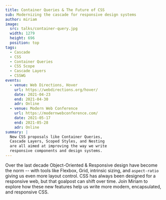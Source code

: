 ```yaml
---
title: Container Queries & The Future of CSS
sub: Modernizing the cascade for responsive design systems
author: miriam
image:
  src: talks/container-query.jpg
  width: 1279
  height: 696
  position: top
tags:
  - Cascade
  - CSS
  - Container Queries
  - CSS Scope
  - Cascade Layers
  - CSSWG
events:
  - venue: Web Directions, Hover
    url: https://webdirections.org/hover/
    date: 2021-04-23
    end: 2021-04-30
    adr: Online
  - venue: Modern Web Conference
    url: https://modernwebconference.com/
    date: 2021-05-17
    end: 2021-05-28
    adr: Online
summary: |
  New CSS proposals like Container Queries,
  Cascade Layers, Scoped Styles, and Nesting
  are all aimed at improving the way we write
  responsive components and design systems.
---
```


Over the last decade
Object-Oriented & Responsive design
have become the norm --
with tools like Flexbox, Grid,
intrinsic sizing, and `aspect-ratio`
giving us even more layout control.
CSS has always been designed for a responsive web,
but that goalpost can shift over time.
Join Miriam to explore how these new features
help us write more modern, encapsulated,
and responsive CSS.
